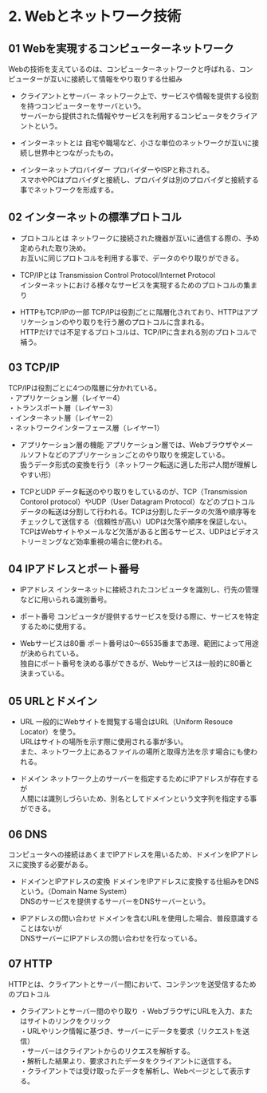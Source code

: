 # 2. Webとネットワーク技術


## 01 Webを実現するコンピューターネットワーク
Webの技術を支えているのは、コンピューターネットワークと呼ばれる、コンピューターが互いに接続して情報をやり取りする仕組み

- クライアントとサーバー
ネットワーク上で、サービスや情報を提供する役割を持つコンピューターをサーバという。<br>
サーバーから提供された情報やサービスを利用するコンピュータをクライアントという。

- インターネットとは
自宅や職場など、小さな単位のネットワークが互いに接続し世界中とつながったもの。

- インターネットプロバイダー
プロバイダーやISPと称される。<br>
スマホやPCはプロバイダと接続し、プロバイダは別のプロバイダと接続する事でネットワークを形成する。

## 02 インターネットの標準プロトコル
- プロトコルとは
ネットワークに接続された機器が互いに通信する際の、予め定められた取り決め。<br>
お互いに同じプロトコルを利用する事で、データのやり取りができる。

- TCP/IPとは
Transmission Control Protocol/Internet Protocol<br>
インターネットにおける様々なサービスを実現するためのプロトコルの集まり

- HTTPもTCP/IPの一部
TCP/IPは役割ごとに階層化されており、HTTPはアプリケーションのやり取りを行う層のプロトコルに含まれる。<br>
HTTPだけでは不足するプロトコルは、TCP/IPに含まれる別のプロトコルで補う。

## 03 TCP/IP
TCP/IPは役割ごとに4つの階層に分かれている。<br>
・アプリケーション層（レイヤー4）<br>
・トランスポート層（レイヤー3）<br>
・インターネット層（レイヤー2）<br>
・ネットワークインターフェース層（レイヤー1）<br>

- アプリケーション層の機能
アプリケーション層では、Webブラウザやメールソフトなどのアプリケーションごとのやり取りを規定している。<br>
扱うデータ形式の変換を行う（ネットワーク転送に適した形⇄人間が理解しやすい形）

- TCPとUDP
データ転送のやり取りをしているのが、TCP（Transmission Contorol protocol）やUDP（User Datagram Protocol）などのプロトコル<br>
データの転送は分割して行われる。TCPは分割したデータの欠落や順序等をチェックして送信する（信頼性が高い）UDPは欠落や順序を保証しない。<br>
TCPはWebサイトやメールなど欠落があると困るサービス、UDPはビデオストリーミングなど効率重視の場合に使われる。

## 04 IPアドレスとポート番号
- IPアドレス
インターネットに接続されたコンピュータを識別し、行先の管理などに用いられる識別番号。

- ポート番号
コンピュータが提供するサービスを受ける際に、サービスを特定するために使用する。

- Webサービスは80番
ポート番号は0〜65535番まであ理、範囲によって用途が決められている。<br>
独自にポート番号を決める事ができるが、Webサービスは一般的に80番と決まっている。

## 05 URLとドメイン
- URL
一般的にWebサイトを閲覧する場合はURL（Uniform Resouce Locator）を使う。<br>
URLはサイトの場所を示す際に使用される事が多い。<br>
また、ネットワーク上にあるファイルの場所と取得方法を示す場合にも使われる。

- ドメイン
ネットワーク上のサーバーを指定するためにIPアドレスが存在するが<br>
人間には識別しづらいため、別名としてドメインという文字列を指定する事ができる。

## 06 DNS
コンピュータへの接続はあくまでIPアドレスを用いるため、ドメインをIPアドレスに変換する必要がある。
- ドメインとIPアドレスの変換
ドメインをIPアドレスに変換する仕組みをDNSという。（Domain Name System）<br>
DNSのサービスを提供するサーバーをDNSサーバーという。

- IPアドレスの問い合わせ
ドメインを含むURLを使用した場合、普段意識することはないが<br>
DNSサーバーにIPアドレスの問い合わせを行なっている。

## 07 HTTP
HTTPとは、クライアントとサーバー間において、コンテンツを送受信するためのプロトコル

- クライアントとサーバー間のやり取り
・WebブラウザにURLを入力、またはサイトのリンクをクリック<br>
・URLやリンク情報に基づき、サーバーにデータを要求（リクエストを送信）<br>
・サーバーはクライアントからのリクエスを解析する。<br>
・解析した結果より、要求されたデータをクライアントに送信する。<br>
・クライアントでは受け取ったデータを解析し、Webページとして表示する。<br>
